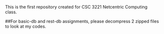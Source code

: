 This is the first repository created for CSC 3221 Netcentric Computing class. 

##For basic-db and rest-db assignments, please decompress 2 zipped files to look at my codes.
